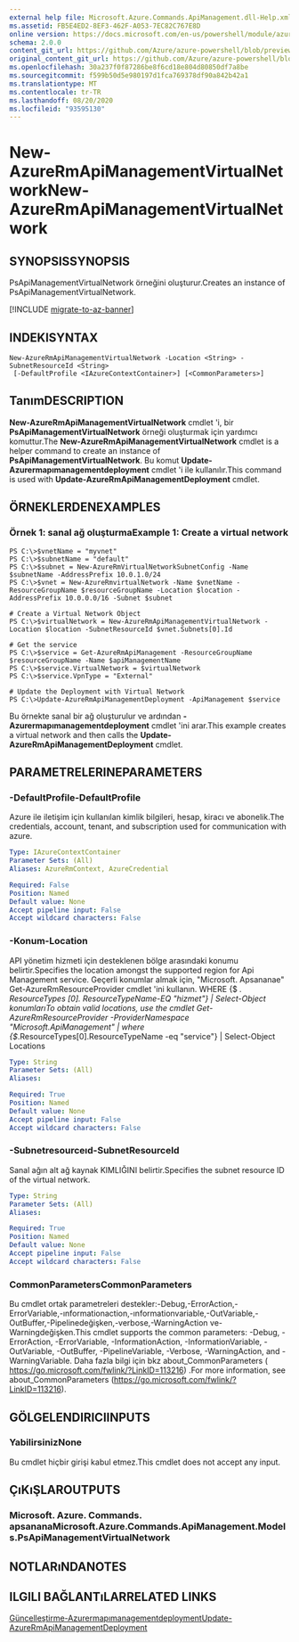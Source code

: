 ```yaml
---
external help file: Microsoft.Azure.Commands.ApiManagement.dll-Help.xml
ms.assetid: FB5E4ED2-8EF3-462F-A053-7EC82C767E8D
online version: https://docs.microsoft.com/en-us/powershell/module/azurerm.apimanagement/new-azurermapimanagementvirtualnetwork
schema: 2.0.0
content_git_url: https://github.com/Azure/azure-powershell/blob/preview/src/ResourceManager/ApiManagement/Commands.ApiManagement/help/New-AzureRmApiManagementVirtualNetwork.md
original_content_git_url: https://github.com/Azure/azure-powershell/blob/preview/src/ResourceManager/ApiManagement/Commands.ApiManagement/help/New-AzureRmApiManagementVirtualNetwork.md
ms.openlocfilehash: 30a237f0f87286be8f6cd18e804d80850df7a8be
ms.sourcegitcommit: f599b50d5e980197d1fca769378df90a842b42a1
ms.translationtype: MT
ms.contentlocale: tr-TR
ms.lasthandoff: 08/20/2020
ms.locfileid: "93595130"
---
```

# <span data-ttu-id="258ff-101">New-AzureRmApiManagementVirtualNetwork</span><span class="sxs-lookup"><span data-stu-id="258ff-101">New-AzureRmApiManagementVirtualNetwork</span></span>

## <span data-ttu-id="258ff-102">SYNOPSIS</span><span class="sxs-lookup"><span data-stu-id="258ff-102">SYNOPSIS</span></span>
<span data-ttu-id="258ff-103">PsApiManagementVirtualNetwork örneğini oluşturur.</span><span class="sxs-lookup"><span data-stu-id="258ff-103">Creates an instance of PsApiManagementVirtualNetwork.</span></span>

[!INCLUDE [migrate-to-az-banner](../../includes/migrate-to-az-banner.md)]

## <span data-ttu-id="258ff-104">INDEKI</span><span class="sxs-lookup"><span data-stu-id="258ff-104">SYNTAX</span></span>

```
New-AzureRmApiManagementVirtualNetwork -Location <String> -SubnetResourceId <String>
 [-DefaultProfile <IAzureContextContainer>] [<CommonParameters>]
```

## <span data-ttu-id="258ff-105">Tanım</span><span class="sxs-lookup"><span data-stu-id="258ff-105">DESCRIPTION</span></span>
<span data-ttu-id="258ff-106">**New-AzureRmApiManagementVirtualNetwork** cmdlet 'i, bir **PsApiManagementVirtualNetwork** örneği oluşturmak için yardımcı komuttur.</span><span class="sxs-lookup"><span data-stu-id="258ff-106">The **New-AzureRmApiManagementVirtualNetwork** cmdlet is a helper command to create an instance of **PsApiManagementVirtualNetwork**.</span></span>
<span data-ttu-id="258ff-107">Bu komut **Update-Azurermapımanagementdeployment** cmdlet 'i ile kullanılır.</span><span class="sxs-lookup"><span data-stu-id="258ff-107">This command is used with **Update-AzureRmApiManagementDeployment** cmdlet.</span></span>

## <span data-ttu-id="258ff-108">ÖRNEKLERDEN</span><span class="sxs-lookup"><span data-stu-id="258ff-108">EXAMPLES</span></span>

### <span data-ttu-id="258ff-109">Örnek 1: sanal ağ oluşturma</span><span class="sxs-lookup"><span data-stu-id="258ff-109">Example 1: Create a virtual network</span></span>
```
PS C:\>$vnetName = "myvnet"
PS C:\>$subnetName = "default"
PS C:\>$subnet = New-AzureRmVirtualNetworkSubnetConfig -Name $subnetName -AddressPrefix 10.0.1.0/24
PS C:\>$vnet = New-AzureRmvirtualNetwork -Name $vnetName -ResourceGroupName $resourceGroupName -Location $location -AddressPrefix 10.0.0.0/16 -Subnet $subnet

# Create a Virtual Network Object
PS C:\>$virtualNetwork = New-AzureRmApiManagementVirtualNetwork -Location $location -SubnetResourceId $vnet.Subnets[0].Id

# Get the service
PS C:\>$service = Get-AzureRmApiManagement -ResourceGroupName $resourceGroupName -Name $apiManagementName    
PS C:\>$service.VirtualNetwork = $virtualNetwork
PS C:\>$service.VpnType = "External"

# Update the Deployment with Virtual Network
PS C:\>Update-AzureRmApiManagementDeployment -ApiManagement $service
```

<span data-ttu-id="258ff-110">Bu örnekte sanal bir ağ oluşturulur ve ardından **-Azurermapımanagementdeployment** cmdlet 'ini arar.</span><span class="sxs-lookup"><span data-stu-id="258ff-110">This example creates a virtual network and then calls the **Update-AzureRmApiManagementDeployment** cmdlet.</span></span>

## <span data-ttu-id="258ff-111">PARAMETRELERINE</span><span class="sxs-lookup"><span data-stu-id="258ff-111">PARAMETERS</span></span>

### <span data-ttu-id="258ff-112">-DefaultProfile</span><span class="sxs-lookup"><span data-stu-id="258ff-112">-DefaultProfile</span></span>
<span data-ttu-id="258ff-113">Azure ile iletişim için kullanılan kimlik bilgileri, hesap, kiracı ve abonelik.</span><span class="sxs-lookup"><span data-stu-id="258ff-113">The credentials, account, tenant, and subscription used for communication with azure.</span></span>
 
```yaml
Type: IAzureContextContainer
Parameter Sets: (All)
Aliases: AzureRmContext, AzureCredential

Required: False
Position: Named
Default value: None
Accept pipeline input: False
Accept wildcard characters: False
```

### <span data-ttu-id="258ff-114">-Konum</span><span class="sxs-lookup"><span data-stu-id="258ff-114">-Location</span></span>
<span data-ttu-id="258ff-115">API yönetim hizmeti için desteklenen bölge arasındaki konumu belirtir.</span><span class="sxs-lookup"><span data-stu-id="258ff-115">Specifies the location amongst the supported region for Api Management service.</span></span>
<span data-ttu-id="258ff-116">Geçerli konumlar almak için, "Microsoft. Apsananae" Get-AzureRmResourceProvider cmdlet 'ini kullanın. WHERE {$ _. ResourceTypes [0]. ResourceTypeName-EQ "hizmet"} | Select-Object konumları</span><span class="sxs-lookup"><span data-stu-id="258ff-116">To obtain valid locations, use the cmdlet Get-AzureRmResourceProvider -ProviderNamespace "Microsoft.ApiManagement" | where {$_.ResourceTypes[0].ResourceTypeName -eq "service"} | Select-Object Locations</span></span>

```yaml
Type: String
Parameter Sets: (All)
Aliases: 

Required: True
Position: Named
Default value: None
Accept pipeline input: False
Accept wildcard characters: False
```

### <span data-ttu-id="258ff-117">-Subnetresourceıd</span><span class="sxs-lookup"><span data-stu-id="258ff-117">-SubnetResourceId</span></span>
<span data-ttu-id="258ff-118">Sanal ağın alt ağ kaynak KIMLIĞINI belirtir.</span><span class="sxs-lookup"><span data-stu-id="258ff-118">Specifies the subnet resource ID of the virtual network.</span></span>

```yaml
Type: String
Parameter Sets: (All)
Aliases: 

Required: True
Position: Named
Default value: None
Accept pipeline input: False
Accept wildcard characters: False
```

### <span data-ttu-id="258ff-119">CommonParameters</span><span class="sxs-lookup"><span data-stu-id="258ff-119">CommonParameters</span></span>
<span data-ttu-id="258ff-120">Bu cmdlet ortak parametreleri destekler:-Debug,-ErrorAction,-ErrorVariable,-ınformationaction,-ınformationvariable,-OutVariable,-OutBuffer,-Pipelinedeğişken,-verbose,-WarningAction ve-Warningdeğişken.</span><span class="sxs-lookup"><span data-stu-id="258ff-120">This cmdlet supports the common parameters: -Debug, -ErrorAction, -ErrorVariable, -InformationAction, -InformationVariable, -OutVariable, -OutBuffer, -PipelineVariable, -Verbose, -WarningAction, and -WarningVariable.</span></span> <span data-ttu-id="258ff-121">Daha fazla bilgi için bkz about_CommonParameters ( https://go.microsoft.com/fwlink/?LinkID=113216) .</span><span class="sxs-lookup"><span data-stu-id="258ff-121">For more information, see about_CommonParameters (https://go.microsoft.com/fwlink/?LinkID=113216).</span></span>

## <span data-ttu-id="258ff-122">GÖLGELENDIRICI</span><span class="sxs-lookup"><span data-stu-id="258ff-122">INPUTS</span></span>

### <span data-ttu-id="258ff-123">Yabilirsiniz</span><span class="sxs-lookup"><span data-stu-id="258ff-123">None</span></span>
<span data-ttu-id="258ff-124">Bu cmdlet hiçbir girişi kabul etmez.</span><span class="sxs-lookup"><span data-stu-id="258ff-124">This cmdlet does not accept any input.</span></span>

## <span data-ttu-id="258ff-125">ÇıKıŞLAR</span><span class="sxs-lookup"><span data-stu-id="258ff-125">OUTPUTS</span></span>

### <span data-ttu-id="258ff-126">Microsoft. Azure. Commands. apsanana</span><span class="sxs-lookup"><span data-stu-id="258ff-126">Microsoft.Azure.Commands.ApiManagement.Models.PsApiManagementVirtualNetwork</span></span>

## <span data-ttu-id="258ff-127">NOTLARıNDA</span><span class="sxs-lookup"><span data-stu-id="258ff-127">NOTES</span></span>

## <span data-ttu-id="258ff-128">ILGILI BAĞLANTıLAR</span><span class="sxs-lookup"><span data-stu-id="258ff-128">RELATED LINKS</span></span>

[<span data-ttu-id="258ff-129">Güncelleştirme-Azurermapımanagementdeployment</span><span class="sxs-lookup"><span data-stu-id="258ff-129">Update-AzureRmApiManagementDeployment</span></span>](./Update-AzureRmApiManagementDeployment.md)

